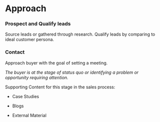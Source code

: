 # Approach


### Prospect and Qualify leads

Source leads or gathered through research. Qualify leads by comparing to ideal customer persona.

### Contact

Approach buyer with the goal of setting a meeting. 

_The buyer is at the stage of status quo or identifying a problem or opportunity requiring attention._

Supporting Content for this stage in the sales process:

* Case Studies

* Blogs

* External Material


